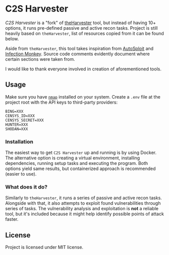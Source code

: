 # C2S Harvester

*C2S Harvester* is a "fork" of [theHarvester](https://github.com/laramies/theHarvester) tool, but instead of having 10+
options, it runs pre-defined passive and active recon tasks. Project is still heavily based on `theHarvester`, list of
resources copied from it can be found below.

Aside from `theHarvester`, this tool takes inspiration from [AutoSploit](https://github.com/NullArray/AutoSploit) and
[Infection Monkey](https://github.com/guardicore/monkey). Source code comments evidently document where certain sections
were taken from.

I would like to thank everyone involved in creation of aforementioned tools.

## Usage

Make sure you have [`nmap`](https://nmap.org) installed on your system. Create a `.env` file at the project root with
the API keys to third-party providers:

```dotenv
BING=XXX
CENSYS_ID=XXX
CENSYS_SECRET=XXX
HUNTER=XXX
SHODAN=XXX
```

### Installation

The easiest way to get `C2S Harvester` up and running is by using Docker. The alternative option is creating a virtual
environment, installing dependencies, running setup tasks and executing the program. Both options yield same results, but
containerized approach is recommended (easier to use).

### What does it do?

Similarly to `theHarvester`, it runs a series of passive and active recon tasks. Alongside with that, it also attempts
to exploit found vulnerabilities through series of tasks. The vulnerability analysis and exploitation is **not** a reliable
tool, but it's included because it might help identify possible points of attack faster.

## License

Project is licensed under MIT license.